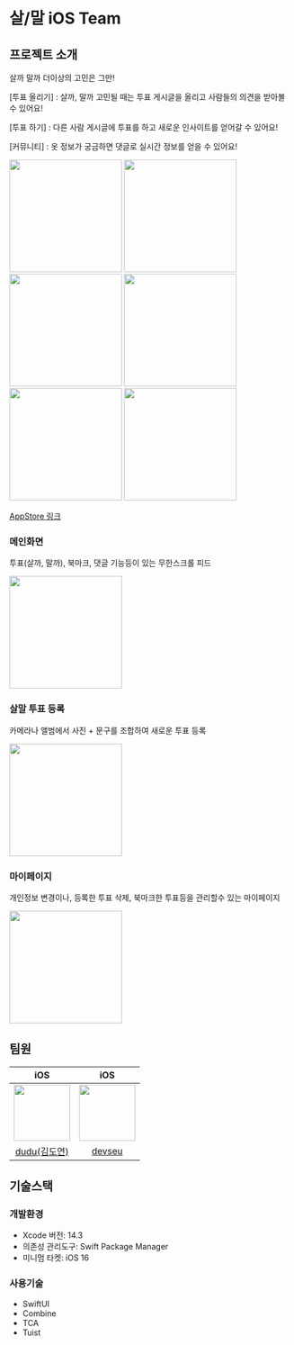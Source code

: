 # 살/말 iOS Team

## 프로젝트 소개

살까 말까 더이상의 고민은 그만!

[투표 올리기]
: 살까, 말까 고민될 때는 투표 게시글을 올리고 사람들의 의견을 받아볼 수 있어요!

[투표 하기]
: 다른 사람 게시글에 투표를 하고 새로운 인사이트를 얻어갈 수 있어요!

[커뮤니티]
: 옷 정보가 궁금하면 댓글로 실시간 정보를 얻을 수 있어요!

<img src = "https://github.com/Sal-Mal/salmal-iOS/assets/69573768/0215c249-af24-4d71-afcc-81c7496c2fa2" width = "200">
<img src = "https://github.com/Sal-Mal/salmal-iOS/assets/69573768/3060b817-e8a1-41cf-9d01-c1977abb25cc" width = "200">
<img src = "https://github.com/Sal-Mal/salmal-iOS/assets/69573768/fddc8390-a82d-4ec1-87e8-a4905a593ef3" width = "200">
<img src = "https://github.com/Sal-Mal/salmal-iOS/assets/69573768/91bf1ccd-5fc3-48b5-b3fd-013de2a1a87a" width = "200">
<img src = "https://github.com/Sal-Mal/salmal-iOS/assets/69573768/5c0009e5-0f6b-4ead-a1ee-a547c69bb10e" width = "200">
<img src = "https://github.com/Sal-Mal/salmal-iOS/assets/69573768/468b4cd4-6d54-494e-9e6e-d2b1230af18f" width = "200">

[AppStore 링크](https://apps.apple.com/kr/app/%EC%82%B4%EB%A7%90-%EB%8B%B9%EC%8B%A0%EC%9D%98-%EB%93%A0%EB%93%A0%ED%95%9C-%EC%87%BC%ED%95%91-%EB%A9%94%EC%9D%B4%ED%8A%B8/id6471960450)


### 메인화면

투표(살까, 말까), 북마크, 댓글 기능등이 있는 무한스크롤 피드

<img src = "https://github.com/Sal-Mal/salmal-iOS/assets/69573768/f29e5c9b-a462-4e1c-8e82-4a0684f12436" width = "200">

### 살말 투표 등록

카메라나 앨범에서 사진 + 문구를 조합하여 새로운 투표 등록

<img src = "https://github.com/Sal-Mal/salmal-iOS/assets/69573768/2e6cb45e-0f68-46ce-a311-0c108df92686" width = "200">


### 마이페이지

개인정보 변경이나, 등록한 투표 삭제, 북마크한 투표등을 관리할수 있는 마이페이지

<img src = "https://github.com/Sal-Mal/salmal-iOS/assets/69573768/cac5d5cd-5bc2-4784-a376-8cc8b4614fd7" width = "200">

## 팀원

|iOS|iOS|
|:------:|:---:|
|<img src = "https://github.com/Sal-Mal/salmal-iOS/assets/69573768/76f1ea00-16de-4d0d-8c51-1eda5fc94fa3" width = 100>|<img src = "https://github.com/Sal-Mal/salmal-iOS/assets/69573768/0a1f1dc1-dd6c-40af-9066-5cd4a9a6e3f8" width = 100>|
|[dudu(김도연)](https://github.com/FirstDo)|[devseu](https://github.com/seu0313)|

## 기술스택

### 개발환경

- Xcode 버전: 14.3
- 의존성 관리도구: Swift Package Manager
- 미니멈 타켓: iOS 16

### 사용기술
- SwiftUI
- Combine
- TCA
- Tuist
